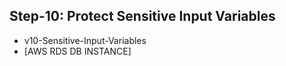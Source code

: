 ## Step-10: Protect Sensitive Input Variables
- v10-Sensitive-Input-Variables
- [AWS RDS DB INSTANCE]